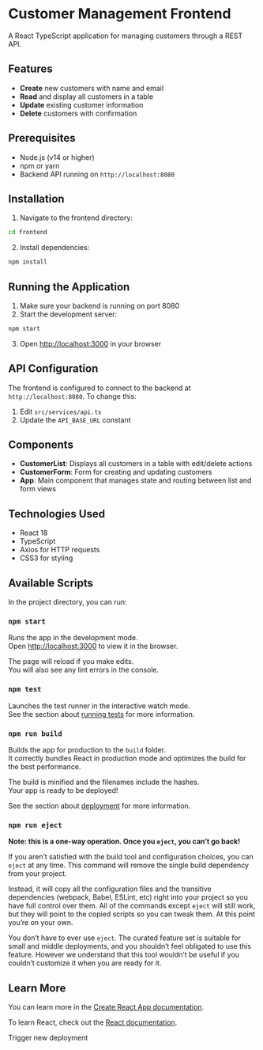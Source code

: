 # Customer Management Frontend

A React TypeScript application for managing customers through a REST API.

## Features

- **Create** new customers with name and email
- **Read** and display all customers in a table
- **Update** existing customer information
- **Delete** customers with confirmation

## Prerequisites

- Node.js (v14 or higher)
- npm or yarn
- Backend API running on `http://localhost:8080`

## Installation

1. Navigate to the frontend directory:
```bash
cd frontend
```

2. Install dependencies:
```bash
npm install
```

## Running the Application

1. Make sure your backend is running on port 8080
2. Start the development server:
```bash
npm start
```

3. Open [http://localhost:3000](http://localhost:3000) in your browser

## API Configuration

The frontend is configured to connect to the backend at `http://localhost:8080`. To change this:

1. Edit `src/services/api.ts`
2. Update the `API_BASE_URL` constant

## Components

- **CustomerList**: Displays all customers in a table with edit/delete actions
- **CustomerForm**: Form for creating and updating customers
- **App**: Main component that manages state and routing between list and form views

## Technologies Used

- React 18
- TypeScript
- Axios for HTTP requests
- CSS3 for styling

## Available Scripts

In the project directory, you can run:

### `npm start`

Runs the app in the development mode.\
Open [http://localhost:3000](http://localhost:3000) to view it in the browser.

The page will reload if you make edits.\
You will also see any lint errors in the console.

### `npm test`

Launches the test runner in the interactive watch mode.\
See the section about [running tests](https://facebook.github.io/create-react-app/docs/running-tests) for more information.

### `npm run build`

Builds the app for production to the `build` folder.\
It correctly bundles React in production mode and optimizes the build for the best performance.

The build is minified and the filenames include the hashes.\
Your app is ready to be deployed!

See the section about [deployment](https://facebook.github.io/create-react-app/docs/deployment) for more information.

### `npm run eject`

**Note: this is a one-way operation. Once you `eject`, you can’t go back!**

If you aren’t satisfied with the build tool and configuration choices, you can `eject` at any time. This command will remove the single build dependency from your project.

Instead, it will copy all the configuration files and the transitive dependencies (webpack, Babel, ESLint, etc) right into your project so you have full control over them. All of the commands except `eject` will still work, but they will point to the copied scripts so you can tweak them. At this point you’re on your own.

You don’t have to ever use `eject`. The curated feature set is suitable for small and middle deployments, and you shouldn’t feel obligated to use this feature. However we understand that this tool wouldn’t be useful if you couldn’t customize it when you are ready for it.

## Learn More

You can learn more in the [Create React App documentation](https://facebook.github.io/create-react-app/docs/getting-started).

To learn React, check out the [React documentation](https://reactjs.org/).

Trigger new deployment